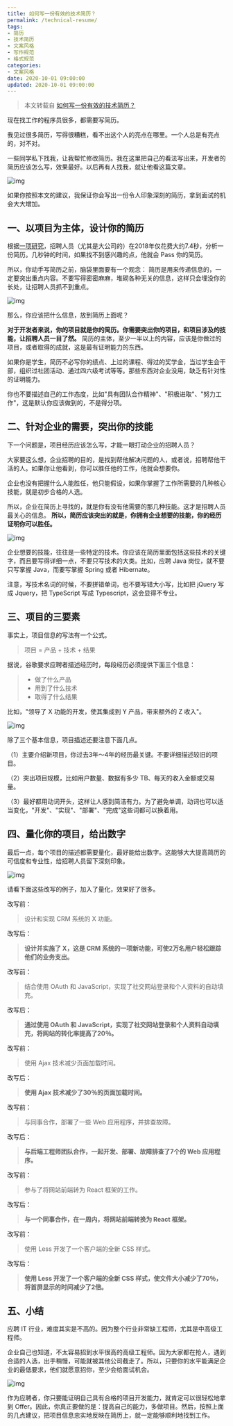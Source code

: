 ```yaml
---
title: 如何写一份有效的技术简历？
permalink: /technical-resume/
tags:
- 简历
- 技术简历
- 文案风格
- 写作规范
- 格式规范
categories:
- 文案风格
date: 2020-10-01 09:00:00
updated: 2020-10-01 09:00:00
---
```


> 本文转载自 [如何写一份有效的技术简历？](https://www.ruanyifeng.com/blog/2020/01/technical-resume.html)

现在找工作的程序员很多，都需要写简历。

我见过很多简历，写得很糟糕，看不出这个人的亮点在哪里。一个人总是有亮点的，对不对。

一些同学私下找我，让我帮忙修改简历。我在这里把自己的看法写出来，开发者的简历应该怎么写，效果最好。以后再有人找我，就让他看这篇文章。

<!-- more -->

![img](https://up-img.yonghong.tech/pic/2020/10/01-12-21-bg2020010407-Z8h4C2.jpg)

如果你按照本文的建议，我保证你会写出一份令人印象深刻的简历，拿到面试的机会大大增加。

## 一、以项目为主体，设计你的简历

根据[一项研究](https://www.prnewswire.com/news-releases/ladders-updates-popular-recruiter-eye-tracking-study-with-new-key-insights-on-how-job-seekers-can-improve-their-resumes-300744217.html)，招聘人员（尤其是大公司的）在2018年仅花费大约7.4秒，分析一份简历。几秒钟的时间，如果找不到感兴趣的点，他就会 Pass 你的简历。

所以，你动手写简历之前，脑袋里面要有一个观念： 简历是用来传递信息的，一定要突出重点内容。不要写得密密麻麻，堆砌各种无关的信息，这样只会埋没你的长处，让招聘人员抓不到重点。

![img](https://up-img.yonghong.tech/pic/2020/10/01-12-21-bg2020010503-z34rj4.jpg)

那么，你应该把什么信息，放到简历上面呢？

**对于开发者来说，你的项目就是你的简历。你需要突出你的项目，和项目涉及的技能，让招聘人员一目了然。** 简历的主体，至少一半以上的内容，应该是你做过的项目，或者取得的成就，这是最有证明能力的东西。

如果你是学生，简历不必写你的绩点、上过的课程、得过的奖学金，当过学生会干部，组织过社团活动、通过四六级考试等等。那些东西对企业没用，缺乏有针对性的证明能力。

你也不要描述自己的工作态度，比如"具有团队合作精神"、"积极进取"、"努力工作"，这是默认你应该做到的，不是得分项。

## 二、针对企业的需要，突出你的技能

下一个问题是，项目经历应该怎么写，才能一眼打动企业的招聘人员？

大家要这么想，企业招聘的目的，是找到帮他解决问题的人，或者说，招聘帮他干活的人。如果你让他看到，你可以胜任他的工作，他就会想要你。

企业也没有把握什么人能胜任，他只能假设，如果你掌握了工作所需要的几种核心技能，就是初步合格的人选。

所以，企业在简历上寻找的，就是你有没有他需要的那几种技能。这才是招聘人员最关心的信息。 **所以，简历应该突出的就是，你拥有企业想要的技能，你的经历证明你可以胜任。**

![img](https://up-img.yonghong.tech/pic/2020/10/01-12-21-bg2020010504-oHXOY5.jpg)

企业想要的技能，往往是一些特定的技术。你应该在简历里面包括这些技术的关键字，而且要写得详细一点，不要只写技术的大类。比如，应聘 Java 岗位，就不要只写掌握 Java，而要写掌握 Spring 或者 Hibernate。

注意，写技术名词的时候，不要拼错单词，也不要写错大小写，比如把 jQuery 写成 Jquery，把 TypeScript 写成 Typescript，这会显得不专业。

## 三、项目的三要素

事实上，项目信息的写法有一个公式。

> 项目 = 产品 + 技术 + 结果

据说，谷歌要求应聘者描述经历时，每段经历必须提供下面三个信息：

> - 做了什么产品
> - 用到了什么技术
> - 取得了什么结果

比如，"领导了 X 功能的开发，使其集成到 Y 产品，带来额外的 Z 收入"。

![img](https://up-img.yonghong.tech/pic/2020/10/01-12-21-bg2020010410-ihgfgO.jpg)

除了三个基本信息，项目描述还要注意下面几点。

（1）主要介绍新项目，你过去3年～4年的经历最关键。不要详细描述较旧的项目。

（2）突出项目规模，比如用户数量、数据有多少 TB、每天的收入金额或交易量。

（3）最好都用动词开头，这样让人感到简洁有力。为了避免单调，动词也可以适当变化，"开发"、"实现"、"部署"、"完成"这些词都可以换着用。

## 四、量化你的项目，给出数字

最后一点，每个项目的描述都需要量化，最好能给出数字。这能够大大提高简历的可信度和专业性，给招聘人员留下深刻印象。

![img](https://up-img.yonghong.tech/pic/2020/10/01-12-21-bg2020010411-UrRsi5.jpg)

请看下面这些改写的例子，加入了量化，效果好了很多。

改写前：

> 设计和实现 CRM 系统的 X 功能。

改写后：

> **设计并实施了 X，这是 CRM 系统的一项新功能，可使2万名用户轻松跟踪他们的业务支出。**

改写前：

> 结合使用 OAuth 和 JavaScript，实现了社交网站登录和个人资料的自动填充。

改写后：

> **通过使用 OAuth 和 JavaScript，实现了社交网站登录和个人资料自动填充，将网站的转化率提高了20％。**

改写前：

> 使用 Ajax 技术减少页面加载时间。

改写后：

> **使用 Ajax 技术减少了30％的页面加载时间。**

改写前：

> 与同事合作，部署了一些 Web 应用程序，并排查故障。

改写后：

> **与后端工程师团队合作，一起开发、部署、故障排查了7个的 Web 应用程序。**

改写前：

> 参与了将网站前端转为 React 框架的工作。

改写后：

> **与一个同事合作，在一周内，将网站前端转换为 React 框架。**

改写前：

> 使用 Less 开发了一个客户端的全新 CSS 样式。

改写后：

> **使用 Less 开发了一个客户端的全新 CSS 样式，使文件大小减少了70％，将首屏显示的时间减少了2倍。**

## 五、小结

应聘 IT 行业，难度其实是不高的。因为整个行业非常缺工程师，尤其是中高级工程师。

企业自己也知道，不太容易招到水平很高的高级工程师。因为大家都在抢人，遇到合适的人选，出手稍慢，可能就被其他公司截走了。所以，只要你的水平能满足企业的最低要求，他们就愿意招你，至少会给面试机会。

![img](https://up-img.yonghong.tech/pic/2020/10/01-12-21-bg2020010412-BruItd.jpg)

作为应聘者，你只要能证明自己具有合格的项目开发能力，就肯定可以很轻松地拿到 Offer。因此，你真正要做的是：提高自己的能力，多做项目。然后，按照上面的几点建议，把项目信息忠实地反映在简历上，就一定能够顺利地找到工作。